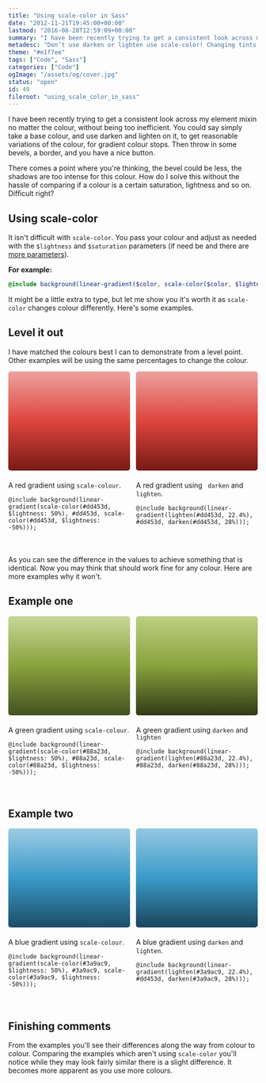 ```yaml
---
title: "Using scale-color in Sass"
date: "2012-11-21T19:45:00+00:00"
lastmod: "2016-08-28T12:59:09+00:00"
summary: "I have been recently trying to get a consistent look across my element mixin no matter the colour, without being too inefficient. You could say simply take a base colour, and use darken and lighten on it, to get reasonable variations of the colour, for gradient colour stops. Then throw in some bevels, a border, and you have a nice button."
metadesc: "Don’t use darken or lighten use scale-color! Changing tints and shades will be more predictable, read the post to find out why."
theme: "#e1f7ee"
tags: ["Code", "Sass"]
categories: ["Code"]
ogImage: "/assets/og/cover.jpg"
status: "open"
id: 49
fileroot: "using_scale_color_in_sass"
---
```


I have been recently trying to get a consistent look across my element mixin no matter the colour, without being too inefficient. You could say simply take a base colour, and use darken and lighten on it, to get reasonable variations of the colour, for gradient colour stops. Then throw in some bevels, a border, and you have a nice button.

There comes a point where you're thinking, the bevel could be less, the shadows are too intense for this colour. How do I solve this without the hassle  of comparing if a colour is a certain saturation, lightness and so on. Difficult right?

## Using scale-color
It isn't difficult with `scale-color`. You pass your colour and adjust as needed with the `$lightness` and `$saturation` parameters (if need be and there are [more parameters](http://sass-lang.com/docs/yardoc/Sass/Script/Functions.html#scale_color-instance_method "Full documentation for scale-color")). 

**For example:**
```sass
@include background(linear-gradient($color, scale-color($color, $lightness: -20%)));
```

It might be a little extra to type, but let me show you it's worth it as `scale-color` changes colour differently. Here's some examples.

## Level it out
I have matched the colours best I can to demonstrate from a level point. Other examples will be using the same percentages to change the colour.

<figure class="example-box">
  <span class="e1-scale" role="img" aria-label="Using scale-color to demonstrate a red gradient"></span>
  <figcaption>
    <p>A red gradient using <code>scale-colour</code>.</p>
    <pre class="language-scss"><code>@include background(linear-gradient(scale-color(#dd453d, $lightness: 50%), #dd453d, scale-color(#dd453d, $lightness: -50%)));</code></pre>
  </figcaption>
</figure><figure class="example-box">
  <span class="e1-darken" role="img" aria-label="Using scale-color to demonstrate a red gradient"></span>
  <figcaption>
    <p>A red gradient using <code> darken</code> and <code>lighten</code>.</p>
    <pre class="language-scss"><code>@include background(linear-gradient(lighten(#dd453d, 22.4%), #dd453d, darken(#dd453d, 28%)));</code></pre>
  </figcaption>
</figure>

As you can see the difference in the values to achieve something that is identical. Now you may think that should work fine for any colour. Here are more examples why it won't.


## Example one

<figure class="example-box">
  <span class="e2-scale" role="img" aria-label="Using scale-color to demonstrate a green gradient"></span>
  <figcaption>
    <p>A green gradient using <code>scale-colour</code>.</p>
    <pre class="language-scss"><code>@include background(linear-gradient(scale-color(#88a23d, $lightness: 50%), #88a23d, scale-color(#88a23d, $lightness: -50%)));</code></pre>
  </figcaption>
</figure><figure class="example-box">
  <span class="e2-darken" role="img" aria-label="Using darken/lighten to demonstrate a red gradient"></span>
  <figcaption>
    <p>A green gradient using <code>darken</code> and <code>lighten</code></p>
    <pre class="language-scss"><code>@include background(linear-gradient(lighten(#88a23d, 22.4%), #88a23d, darken(#88a23d, 28%)));</code></pre>
  </figcaption>
</figure>


## Example two

<figure class="example-box">
  <span class="e3-scale" role="img" aria-label="Using scale-color to demonstrate a blue gradient"></span>
  <figcaption>
    <p>A blue gradient using <code>scale-colour</code>.</p> 
    <pre class="language-scss"><code>@include background(linear-gradient(scale-color(#3a9ac9, $lightness: 50%), #3a9ac9, scale-color(#3a9ac9, $lightness: -50%)));</code></pre>
  </figcaption>
</figure><figure class="example-box">
  <span class="e3-darken" role="img" aria-label="Using darken/lighten to demonstrate a blue gradient"></span>
  <figcaption>
    <p>A blue gradient using <code>darken</code> and <code>lighten</code>.</p>
    <pre class="language-scss"><code>@include background(linear-gradient(lighten(#3a9ac9, 22.4%), #dd453d, darken(#3a9ac9, 28%)));</code></pre></figcaption>
</figure>


## Finishing comments
From the examples you'll see their differences along the way from colour to colour. Comparing the examples which aren't using <code>scale-color</code> you'll notice while they may look fairly similar there is a slight difference. It becomes more apparent as you use more colours.

<style>
.example-box{width:48.75%;margin:0 2.5% 1.5em 0;display:inline-block;vertical-align:top}.example-box p:first-child{margin-top:0;font-size:1em}.example-box:nth-of-type(2n){margin-right:0}.example-box [role="img"]{-moz-border-radius:5px;-webkit-border-radius:5px;border-radius:5px;display:inline-block;vertical-align:top;width:100%;height:200px;margin:0 0 1.5em}.e1-scale{background:-webkit-linear-gradient(#eea29e,#dd453d,#781a15);background:linear-gradient(#eea29e,#dd453d,#781a15)}.e1-darken{background:-webkit-linear-gradient(#eea29e,#dd453d,#761a15);background:linear-gradient(#eea29e,#dd453d,#761a15)}.e2-scale{background:-webkit-linear-gradient(#c7d897,#88a23d,#44511f);background:linear-gradient(#c7d897,#88a23d,#44511f)}.e2-darken{background:-webkit-linear-gradient(#bcd081,#88a23d,#313a16);background:linear-gradient(#bcd081,#88a23d,#313a16)}.e3-scale{background:-webkit-linear-gradient(#9dcce4,#3a9ac9,#1c4d66);background:linear-gradient(#9dcce4,#3a9ac9,#1c4d66)}.e3-darken{background:-webkit-linear-gradient(#94c8e2,#3a9ac9,#19455b);background:linear-gradient(#94c8e2,#3a9ac9,#19455b)}
</style>